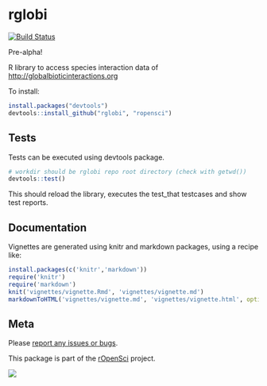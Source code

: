 rglobi
=======
[![Build Status](https://travis-ci.org/ropensci/rglobi.svg?branch=master)](https://travis-ci.org/ropensci/rglobi)

Pre-alpha!

R library to access species interaction data of http://globalbioticinteractions.org

To install:
```R
install.packages("devtools")
devtools::install_github("rglobi", "ropensci")
```

## Tests
Tests can be executed using devtools package.
```R
# workdir should be rglobi repo root directory (check with getwd())
devtools::test()
```
This should reload the library, executes the test_that testcases and show test reports.

## Documentation
Vignettes are generated using knitr and markdown packages, using a recipe like:

```R
install.packages(c('knitr','markdown'))
require('knitr')
require('markdown')
knit('vignettes/vignette.Rmd', 'vignettes/vignette.md')
markdownToHTML('vignettes/vignette.md', 'vignettes/vignette.html', options=c("use_xhtml"))
```

## Meta

Please [report any issues or bugs](https://github.com/ropensci/rglobi/issues).

This package is part of the [rOpenSci](http://ropensci.org/packages) project.

[![](http://ropensci.org/public_images/github_footer.png)](http://ropensci.org)
